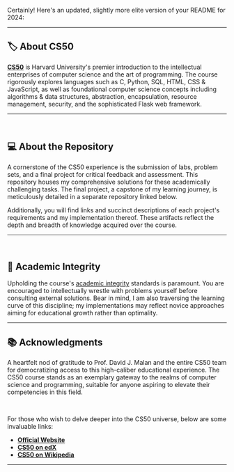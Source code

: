 Certainly! Here's an updated, slightly more elite version of your README for 2024:

---

## :label: **About CS50**

**[CS50](https://pll.harvard.edu/course/cs50-introduction-computer-science?delta=0)** is Harvard University's premier introduction to the intellectual enterprises of computer science and the art of programming. The course rigorously explores languages such as C, Python, SQL, HTML, CSS & JavaScript, as well as foundational computer science concepts including algorithms & data structures, abstraction, encapsulation, resource management, security, and the sophisticated Flask web framework.

---

<br>

## :computer: **About the Repository**

A cornerstone of the CS50 experience is the submission of labs, problem sets, and a final project for critical feedback and assessment. This repository houses my comprehensive solutions for these academically challenging tasks. The final project, a capstone of my learning journey, is meticulously detailed in a separate repository linked below.

Additionally, you will find links and succinct descriptions of each project's requirements and my implementation thereof. These artifacts reflect the depth and breadth of knowledge acquired over the course.

---

<br>

## :closed_book: **Academic Integrity**

Upholding the course's [academic integrity](https://cs50.harvard.edu/x/2024/honesty/) standards is paramount. You are encouraged to intellectually wrestle with problems yourself before consulting external solutions. Bear in mind, I am also traversing the learning curve of this discipline; my implementations may reflect novice approaches aiming for educational growth rather than optimality.

---

## :books: **Acknowledgments**

A heartfelt nod of gratitude to Prof. David J. Malan and the entire CS50 team for democratizing access to this high-caliber educational experience. The CS50 course stands as an exemplary gateway to the realms of computer science and programming, suitable for anyone aspiring to elevate their competencies in this field.

<br>

For those who wish to delve deeper into the CS50 universe, below are some invaluable links:

- **[Official Website](https://cs50.harvard.edu/x/2024/)**
- **[CS50 on edX](https://www.edx.org/course/introduction-computer-science-harvardx-cs50x)**
- **[CS50 on Wikipedia](https://en.wikipedia.org/wiki/CS50)**

---
